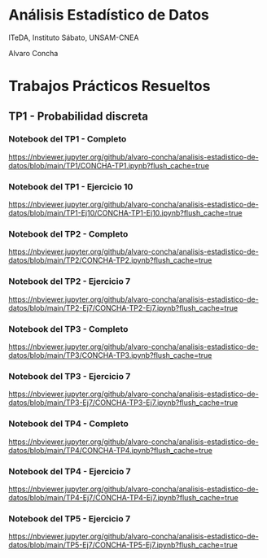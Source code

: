 # Análisis Estadístico de Datos

ITeDA, Instituto Sábato, UNSAM-CNEA

Alvaro Concha

# Trabajos Prácticos Resueltos

## TP1 - Probabilidad discreta

### Notebook del TP1 - Completo

https://nbviewer.jupyter.org/github/alvaro-concha/analisis-estadistico-de-datos/blob/main/TP1/CONCHA-TP1.ipynb?flush_cache=true

### Notebook del TP1 - Ejercicio 10

https://nbviewer.jupyter.org/github/alvaro-concha/analisis-estadistico-de-datos/blob/main/TP1-Ej10/CONCHA-TP1-Ej10.ipynb?flush_cache=true

### Notebook del TP2 - Completo

https://nbviewer.jupyter.org/github/alvaro-concha/analisis-estadistico-de-datos/blob/main/TP2/CONCHA-TP2.ipynb?flush_cache=true

### Notebook del TP2 - Ejercicio 7

https://nbviewer.jupyter.org/github/alvaro-concha/analisis-estadistico-de-datos/blob/main/TP2-Ej7/CONCHA-TP2-Ej7.ipynb?flush_cache=true

### Notebook del TP3 - Completo

https://nbviewer.jupyter.org/github/alvaro-concha/analisis-estadistico-de-datos/blob/main/TP3/CONCHA-TP3.ipynb?flush_cache=true

### Notebook del TP3 - Ejercicio 7

https://nbviewer.jupyter.org/github/alvaro-concha/analisis-estadistico-de-datos/blob/main/TP3-Ej7/CONCHA-TP3-Ej7.ipynb?flush_cache=true

### Notebook del TP4 - Completo

https://nbviewer.jupyter.org/github/alvaro-concha/analisis-estadistico-de-datos/blob/main/TP4/CONCHA-TP4.ipynb?flush_cache=true

### Notebook del TP4 - Ejercicio 7

https://nbviewer.jupyter.org/github/alvaro-concha/analisis-estadistico-de-datos/blob/main/TP4-Ej7/CONCHA-TP4-Ej7.ipynb?flush_cache=true

### Notebook del TP5 - Ejercicio 7

https://nbviewer.jupyter.org/github/alvaro-concha/analisis-estadistico-de-datos/blob/main/TP5-Ej7/CONCHA-TP5-Ej7.ipynb?flush_cache=true